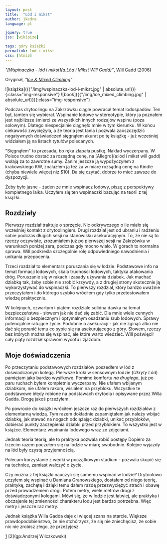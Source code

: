 ```yaml
---
layout: post
title:  "Lód i mikst"
author: jkedra
language: pl

jquery: true
jss: [wikipize]

tags: góry książki
permalink: lod_i_mikst
css: [html5]
---
```


_"[Wspinaczka - lód i mikst](a:Lód i Mikst Will Gadd)"_,
[Will Gadd](http://drytooling.com.pl/baza/ludzie/1103-will-gadd) (2006) 


Oryginał, _"[Ice & Mixed Climbing](https://www.amazon.com/Ice-Mixed-Climbing-Technique-Mountaineers/dp/089886769X)"_

![książka]({{"/img/wspinaczka-lod-i-mikst.jpg" | absolute_url}}){:class="img-responsive"}
![book]({{"/img/ice_mixed_climbing.jpg" | absolute_url}}){:class="img-responsive"}

Podczas drytoolingu na Zakrzówku ciągle powracał temat lodospadów.
Ten był, tamten się wybierał. Wspinanie lodowe w stereotypie, który
ja poznałem jest najbliższe śmierci ze wszystkich innych rodzajów
wspinu (poza solowym). Dlatego niespecjalnie ciągnęło mnie w tym kierunku.
W końcu ciekawość zwyciężyła, a że teoria jest tania i pozwala zaoszczędzić
negatywnych doświadczeń sięgnąłem akurat po tę książkę - już wcześniej
widziałem ją na listach tytułów polecanych.

"Sięgnąłem" to przesada, bo ręka złapała pustkę. Nakład wyczerpany.
W Polsce trudno dostać za rozsądną cenę, na [Allegro](a:lód i mikst will gadd)
wołają za to zawrotne sumy. Zanim jeszcze ją wypożyczyłem z krakowskiego KW,
znalazłem ją też za w miarę rozsądną cenę na Kindle (chyba niewiele więcej
niż $10). Da się czytać, dobrze to mieć zawsze do dyspozycji.


Żeby było jasne - żaden ze mnie wspinacz lodowy, piszę z perspektywy
kompletnego laika. Uczyłem się ten wspinaczki bazując na teorii z tej książki.

## Rozdziały

Pierwszy rozdział traktuje o sprzęcie. Nic odkrywczego o ile miało się
wcześniej kontakt z drytoolingiem. Drugi rozdział jest od ubraniu i radzeniu
sobie podczas długich sesji na stanowisku asekuracyjnym. To, że nie są to
rzeczy oczywiste, zrozumiałem już po pierwszej sesji na Zakrzówku w warunkach
poniżej zera, podczas gdy mocno wiało. W górach to normalna sprawa.  Will
podkreśla szczególnie rolę odpowiedniego nawodnienia i unikania przepocenia.

Trzeci rozdział to elementarz poruszania się w lodzie. Podstawowe info na temat
formacji lodowych, skala trudności lodowych, taktyka atakowania dróg.
Poruszanie się w rakach i zasady używania dziabek. Jak machać dziabką tak, żeby
sobie nie zrobić krzywdy, a z drugiej strony skutecznie ją wykorzystywać do
wspinaczki. To pierwszy rozdział, który bardzo uważnie przeczytałem i do
którego szybko wróciłem gdy tylko przetestowałem wiedzę praktycznie.

W kolejnych, czwartym i piątem rozdziale  solidna dawka na temat bezpieczeństwa -
słowem jak nie dać się zabić. Dla mnie wiele cennych informacji o bezpiecznym
i optymalnym osadzaniu śrub lodowych. Sprawy potencjalnie ratujące życie.
Podobnie o asekuracji - jak nie zginąć albo nie dać się poranić temu co sypie
się na asekurującego z góry. Słowem, rzeczy bez których można się wspinać, ale
które warto wiedzieć. Will poświęcił cały piąty rozdział sprawom wycofu i
zjazdom.

## Moje doświadczenia

Po przeczytaniu podstawowych rozdziałów poszedłem w lód z doświadczonym
kolegą. Pierwsze kroki w sensownym lodzie (_Ukryty Lód_) pamiętam jako bardzo
wysiłkowe. Pomimo komfortu _na drugiego_, już po paru ruchach byłem 
kompletnie wyczerpany. Nie ufałem wbijanym dziabkom, nie ufałem rakom, wisiałem
na przybloku. Wszystkie te podstawowe błędy robione na podstawach drytoola
i opisywane przez Willa Gadda. Drogę jakoś przeżyłem.

Po powrocie do książki wróciłem jeszcze raz do pierwszych rozdziałów z
elementarną wiedzą. Tym razem dokładnie zapamiętałem jak należy wbijać
dziabkę, jak stawać na nogach odciążając dziabki, unikać przybloków,
dobierać punkty zaczepienia dziabki przed przyblokiem. To wszystko jest
w książce. Elementarz wspinania lodowego wraz ze zdjęciami.

Jednak teoria teorią, ale to praktyka pozwala robić postępy
Dopiero za trzecim razem poczułem się na lodzie w miarę swobodnie.
Kolejne wyjazdy na lód były czystą przyjemnością.

Polecam korzystanie z wędki w początkowym stadium - pozwala skupić się na
technice, zamiast walczyć o życie.

Czy można z tej książki nauczyć się samemu wspinać w lodzie?
Drytoolowo uczyłem się wspinać u Damiana Granowskiego, dostałem od niego
teorię, praktykę, zachętę i dzięki temu dałem razdę przezwyciężyć strach i obawę
przed prowadzeniem drogi. Potem metry, wiele metrów drogi z doświadczonymi
kolegami. Mówi się, że w lodzie jest łatwiej, ale praktyka i obczajenie tej
zmienności charakteru lodu jest bardzo potrzebna. 
Więc metry i jeszcze raz metry.

Jednak książka Willa Gadda daje ci więcej szans na starcie. Większe
prawdopodobieństwo, że nie stchórzysz, że się nie zniechęcisz, że sobie nic
nie zrobisz złego, że przeżyjesz.

[1](https://www.goryonline.com/andrzej-wilczkowski,12190,i.html)
[2](gp:Andrzej Wilczkowski)


